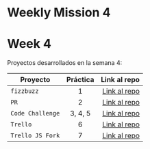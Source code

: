 # Weekly Mission 4
# Week 4 

Proyectos desarrollados en la semana 4:

| Proyecto | Práctica | Link al repo |
| ------------- |:-------------:| -----:|
|`fizzbuzz`|1|[Link al repo](https://github.com/DiegoCantarell/FizzBuzz)|
|`PR`|2|[Link al repo](https://github.com/DiegoCantarell/fizzbuzz-1)|
|`Code Challenge`|3, 4, 5|[Link al repo](https://github.com/DiegoCantarell/code-challenge)|
|`Trello`|6|[Link al repo](https://github.com/DiegoCantarell/trello-js)|
|`Trello JS Fork`|7|[Link al repo](https://github.com/LaunchX-InnovaccionVirtual/MissionNodeJS)|
